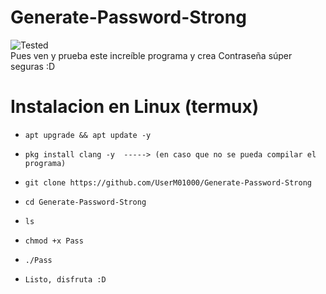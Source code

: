 # Generate-Password-Strong
![Tested]
<br>
Pues ven y prueba este increíble programa y crea 
Contraseña súper seguras :D

# Instalacion en Linux (termux)

* `apt upgrade && apt update -y`

* `pkg install clang -y  -----> (en caso que no se pueda compilar el programa)` 

* `git clone https://github.com/UserM01000/Generate-Password-Strong`

* `cd Generate-Password-Strong`

* `ls`

* `chmod +x Pass`

* `./Pass`

* `Listo, disfruta :D`

<!-- XD -->
[tested]:https://img.shields.io/badge/Tested%3A-%20Termux-blue
